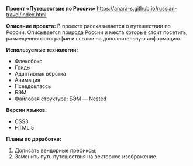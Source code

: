 **Проект «Путешествие по России»**
https://anara-s.github.io/russian-travel/index.html

**Описание проекта:**
В проекте рассказывается о путешествии по России. Описывается природа России и места которые стоит посетить, размещенны фотографии и ссылки на дополнительную информацию.

**Используемые технологии:**
 * Флексбокс
 * Гриды
 * Адаптивная вёрстка
 * Анимация
 * Псевдоклассы
 * БЭМ
 * Файловая структура: БЭМ — Nested

**Версии языков:**
 * CSS3
 * HTML 5

**Планы по доработке:**
1. Дописать вендорные префиксы;
2. Заменить путь путешествия на векторное изображение.
